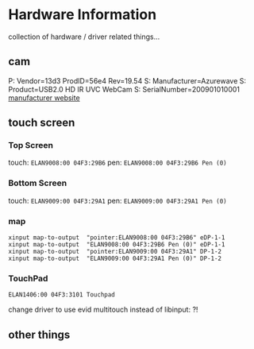 <!--lint disable list-item-indent-->
<!--lint disable list-item-bullet-indent-->

# Hardware Information
collection of hardware / driver related things...

## cam
P:  Vendor=13d3 ProdID=56e4 Rev=19.54
S:  Manufacturer=Azurewave
S:  Product=USB2.0 HD IR UVC WebCam
S:  SerialNumber=200901010001
[manufacturer website](http://www.azurewave.com/camera-modules.html)


## touch screen

### Top Screen
touch: `ELAN9008:00 04F3:29B6`
pen: `ELAN9008:00 04F3:29B6 Pen (0)`

### Bottom Screen
touch: `ELAN9009:00 04F3:29A1`
pen: `ELAN9009:00 04F3:29A1 Pen (0)`


### map
```
xinput map-to-output  "pointer:ELAN9008:00 04F3:29B6" eDP-1-1
xinput map-to-output  "ELAN9008:00 04F3:29B6 Pen (0)" eDP-1-1
xinput map-to-output  "pointer:ELAN9009:00 04F3:29A1" DP-1-2
xinput map-to-output  "ELAN9009:00 04F3:29A1 Pen (0)" DP-1-2
```

### TouchPad
`ELAN1406:00 04F3:3101 Touchpad`

change driver to use evid multitouch instead of libinput:
?!





## other things

